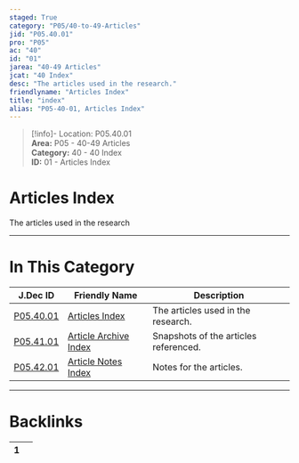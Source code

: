 ```yaml
---  
staged: True  
category: "P05/40-to-49-Articles"  
jid: "P05.40.01"  
pro: "P05"  
ac: "40"  
id: "01"  
jarea: "40-49 Articles"  
jcat: "40 Index"  
desc: "The articles used in the research."  
friendlyname: "Articles Index"  
title: "index"  
alias: "P05-40-01, Articles Index"  
---  
```

>[!info]- Location: P05.40.01  
>**Area:** P05 - 40-49 Articles  
>**Category:** 40 - 40 Index  
>**ID:** 01 - Articles Index  
  
# Articles Index  
  
The articles used in the research  
  
  
  
---  
# In This Category  
  
| J.Dec ID                                                                                | Friendly Name                                                                                       | Description                           |  
| --------------------------------------------------------------------------------------- | --------------------------------------------------------------------------------------------------- | ------------------------------------- |  
| [P05.40.01](index.md)                    | [Articles Index](index.md)                           | The articles used in the research.    |  
| [P05.41.01](./41-Article-Archive/index.md) | [Article Archive Index](./41-Article-Archive/index.md) | Snapshots of the articles referenced. |  
| [P05.42.01](./42-Article-Notes/index.md)   | [Article Notes Index](./42-Article-Notes/index.md)     | Notes for the articles.               |  
  
  
---  
# Backlinks  
<div><table class="dataview table-view-table"><thead class="table-view-thead"><tr class="table-view-tr-header"><th class="table-view-th"><span></span><span class="dataview small-text">1</span></th><th class="table-view-th"><span></span></th></tr></thead><tbody class="table-view-tbody"></tbody></table></div>